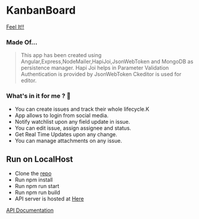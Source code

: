 # KanbanBoard

[Feel It!!](http://i-Tracker.in/)

### Made Of...

> This app has been created using Angular,Express,NodeMailer,HapiJoi,JsonWebToken and MongoDB as persistence manager.
> Hapi Joi helps in Parameter Validation
> Authentication is provided by JsonWebToken
> Ckeditor is used for editor.

### What's in it for me ? :metal:

- You can create issues and track their whole lifecycle.K
- App allows to login from social media.
- Notify watchlist upon any field update in issue.
- You can edit issue, assign assignee and status.
- Get Real Time Updates upon any change.
- You can manage attachments on any issue.

## Run on LocalHost

- Clone the [repo](https://github.com/Iamsbharti/iTracker-app.git)
- Run npm install
- Run npm run start
- Run npm run build
- API server is hosted at [Here](http://api.i-Tracker.in/)

[API Documentation](http://api.i-Tracker.in/)
